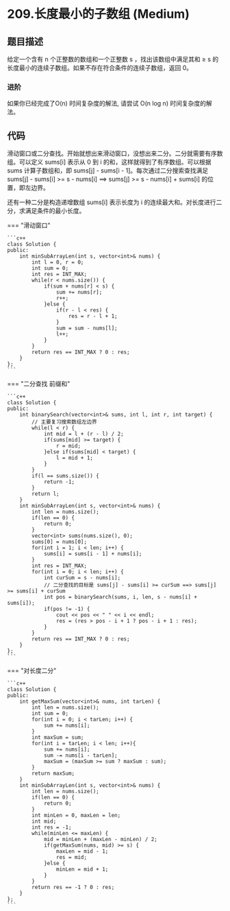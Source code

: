 # 209.长度最小的子数组 (Medium)

## 题目描述

给定一个含有 n 个正整数的数组和一个正整数 s ，找出该数组中满足其和 ≥ s 的长度最小的连续子数组。如果不存在符合条件的连续子数组，返回 0。

### 进阶

如果你已经完成了O(n) 时间复杂度的解法, 请尝试 O(n log n) 时间复杂度的解法。

## 代码

滑动窗口或二分查找。开始就想出来滑动窗口，没想出来二分。二分就需要有序数组。可以定义 sums[i] 表示从 0 到 i 的和，这样就得到了有序数组。可以根据 sums 计算子数组和，即 sums[j] - sums[i - 1]。每次通过二分搜索查找满足 sums[j] - sums[i] >= s - nums[i] ==> sums[j] >= s - nums[i] + sums[i] 的位置，即左边界。

还有一种二分是构造递增数组 sums[i] 表示长度为 i 的连续最大和。对长度进行二分，求满足条件的最小长度。

=== "滑动窗口"

    ```c++
    class Solution {
    public:
        int minSubArrayLen(int s, vector<int>& nums) {
            int l = 0, r = 0;
            int sum = 0;
            int res = INT_MAX;
            while(r < nums.size()) {
                if(sum + nums[r] < s) {
                    sum += nums[r];
                    r++;
                }else {
                    if(r - l < res) {
                        res = r - l + 1;
                    }
                    sum = sum - nums[l];
                    l++;
                }
            }
            return res == INT_MAX ? 0 : res;
        }
    };
    ```
    
=== "二分查找 前缀和"

    ```c++
    class Solution {
    public:
        int binarySearch(vector<int>& sums, int l, int r, int target) {
            // 主要复习搜索数组左边界
            while(l < r) {
                int mid = l + (r - l) / 2;
                if(sums[mid] >= target) {
                    r = mid;
                }else if(sums[mid] < target) {
                    l = mid + 1;
                }
            }
            if(l == sums.size()) {
                return -1;
            }
            return l;
        }
        int minSubArrayLen(int s, vector<int>& nums) {
            int len = nums.size();
            if(len == 0) {
                return 0;
            }
            vector<int> sums(nums.size(), 0);
            sums[0] = nums[0];
            for(int i = 1; i < len; i++) {
                sums[i] = sums[i - 1] + nums[i];
            }
            int res = INT_MAX;
            for(int i = 0; i < len; i++) {
                int curSum = s - nums[i];
                // 二分查找的目标是 sums[j] - sums[i] >= curSum ==> sums[j] >= sums[i] + curSum
                int pos = binarySearch(sums, i, len, s - nums[i] + sums[i]);
                if(pos != -1) {
                    cout << pos << " " << i << endl;
                    res = (res > pos - i + 1 ? pos - i + 1 : res);
                }
            }
            return res == INT_MAX ? 0 : res;
        }
    };
    ```
    
=== "对长度二分"

    ```c++
    class Solution {
    public:
        int getMaxSum(vector<int>& nums, int tarLen) {
            int len = nums.size();
            int sum = 0;
            for(int i = 0; i < tarLen; i++) {
                sum += nums[i];
            }
            int maxSum = sum;
            for(int i = tarLen; i < len; i++){
                sum += nums[i];
                sum -= nums[i - tarLen];
                maxSum = (maxSum >= sum ? maxSum : sum);
            }
            return maxSum;
        }
        int minSubArrayLen(int s, vector<int>& nums) {
            int len = nums.size();
            if(len == 0) {
                return 0;
            }
            int minLen = 0, maxLen = len;
            int mid;
            int res = -1;
            while(minLen <= maxLen) {
                mid = minLen + (maxLen - minLen) / 2;
                if(getMaxSum(nums, mid) >= s) {
                    maxLen = mid - 1;
                    res = mid;
                }else {
                    minLen = mid + 1;
                }
            }
            return res == -1 ? 0 : res;
        }
    };
    ```